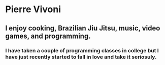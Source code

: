 # **Pierre Vivoni**

## I enjoy cooking, Brazilian Jiu Jitsu, music, video games, and programming. 

### I have taken a couple of programming classes in college but I have just recently started to fall in love and take it seriosuly.

